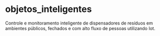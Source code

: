 # objetos_inteligentes
Controle e monitoramento inteligente de dispensadores de resíduos em ambientes públicos, fechados e com alto fluxo de pessoas utilizando Iot.
